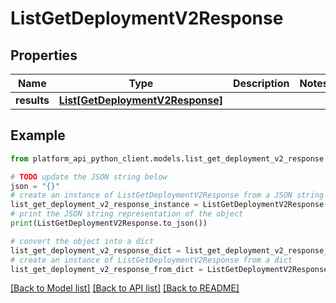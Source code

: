 # ListGetDeploymentV2Response


## Properties

Name | Type | Description | Notes
------------ | ------------- | ------------- | -------------
**results** | [**List[GetDeploymentV2Response]**](GetDeploymentV2Response.md) |  | 

## Example

```python
from platform_api_python_client.models.list_get_deployment_v2_response import ListGetDeploymentV2Response

# TODO update the JSON string below
json = "{}"
# create an instance of ListGetDeploymentV2Response from a JSON string
list_get_deployment_v2_response_instance = ListGetDeploymentV2Response.from_json(json)
# print the JSON string representation of the object
print(ListGetDeploymentV2Response.to_json())

# convert the object into a dict
list_get_deployment_v2_response_dict = list_get_deployment_v2_response_instance.to_dict()
# create an instance of ListGetDeploymentV2Response from a dict
list_get_deployment_v2_response_from_dict = ListGetDeploymentV2Response.from_dict(list_get_deployment_v2_response_dict)
```
[[Back to Model list]](../README.md#documentation-for-models) [[Back to API list]](../README.md#documentation-for-api-endpoints) [[Back to README]](../README.md)


